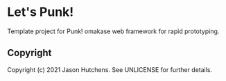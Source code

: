 # Let's Punk!

Template project for Punk! omakase web framework for rapid prototyping.

## Copyright

Copyright (c) 2021 Jason Hutchens. See UNLICENSE for further details.
